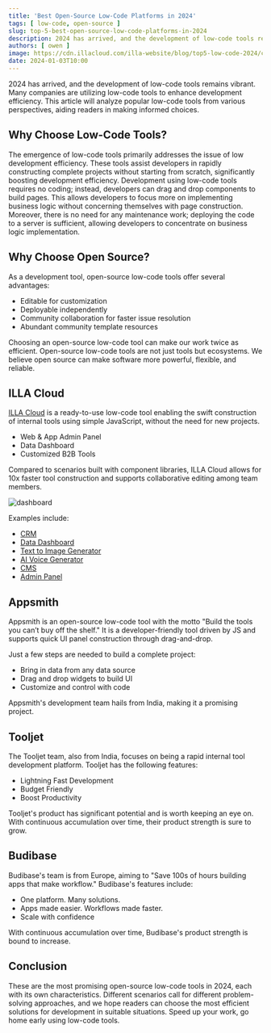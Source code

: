 ```yaml
---
title: 'Best Open-Source Low-Code Platforms in 2024'
tags: [ low-code, open-source ]
slug: top-5-best-open-source-low-code-platforms-in-2024
description: 2024 has arrived, and the development of low-code tools remains vibrant. Many companies are utilizing low-code tools to enhance development efficiency. This article will analyze popular low-code tools from various perspectives, aiding readers in making informed choices.
authors: [ owen ]
image: https://cdn.illacloud.com/illa-website/blog/top5-low-code-2024/cover.png
date: 2024-01-03T10:00
---
```


2024 has arrived, and the development of low-code tools remains vibrant. Many companies are utilizing low-code tools to enhance development efficiency. This article will analyze popular low-code tools from various perspectives, aiding readers in making informed choices.

## Why Choose Low-Code Tools?

The emergence of low-code tools primarily addresses the issue of low development efficiency. These tools assist developers in rapidly constructing complete projects without starting from scratch, significantly boosting development efficiency. Development using low-code tools requires no coding; instead, developers can drag and drop components to build pages. This allows developers to focus more on implementing business logic without concerning themselves with page construction. Moreover, there is no need for any maintenance work; deploying the code to a server is sufficient, allowing developers to concentrate on business logic implementation.

## Why Choose Open Source?

As a development tool, open-source low-code tools offer several advantages:

- Editable for customization
- Deployable independently
- Community collaboration for faster issue resolution
- Abundant community template resources

Choosing an open-source low-code tool can make our work twice as efficient. Open-source low-code tools are not just tools but ecosystems. We believe open source can make software more powerful, flexible, and reliable.

## ILLA Cloud

[ILLA Cloud](https://illacloud.com/) is a ready-to-use low-code tool enabling the swift construction of internal tools using simple JavaScript, without the need for new projects.

- Web & App Admin Panel
- Data Dashboard
- Customized B2B Tools

Compared to scenarios built with component libraries, ILLA Cloud allows for 10x faster tool construction and supports collaborative editing among team members.

![dashboard](https://cdn.illacloud.com/illa-website/blog/top5-low-code-2024/dashboard.png)

Examples include:

- [CRM](https://illacloud.com/crm)
- [Data Dashboard](https://www.illacloud.com/dashboard)
- [Text to Image Generator](https://illacloud.com/image-generator)
- [AI Voice Generator](https://illacloud.com/ai-voice-generator)
- [CMS](https://illacloud.com/cms)
- [Admin Panel](https://www.illacloud.com/admin-panel)

## Appsmith

Appsmith is an open-source low-code tool with the motto "Build the tools you can’t buy off the shelf." It is a developer-friendly tool driven by JS and supports quick UI panel construction through drag-and-drop.

Just a few steps are needed to build a complete project:

- Bring in data from any data source
- Drag and drop widgets to build UI
- Customize and control with code

Appsmith's development team hails from India, making it a promising project.

## Tooljet

The Tooljet team, also from India, focuses on being a rapid internal tool development platform. Tooljet has the following features:

- Lightning Fast Development
- Budget Friendly
- Boost Productivity

Tooljet's product has significant potential and is worth keeping an eye on. With continuous accumulation over time, their product strength is sure to grow.

## Budibase

Budibase's team is from Europe, aiming to "Save 100s of hours building apps that make workflow." Budibase's features include:

- One platform. Many solutions.
- Apps made easier. Workflows made faster.
- Scale with confidence

With continuous accumulation over time, Budibase's product strength is bound to increase.

## Conclusion

These are the most promising open-source low-code tools in 2024, each with its own characteristics. Different scenarios call for different problem-solving approaches, and we hope readers can choose the most efficient solutions for development in suitable situations. Speed up your work, go home early using low-code tools.